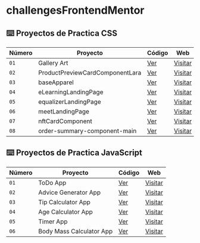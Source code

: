 # challengesFrontendMentor

## ⌨️ Proyectos de Practica CSS 

| Número | Proyecto | Código | Web |
| --- | --- | --- | --- |
| `01` | Gallery Art | [Ver](css/GalleryArt) | [Visitar]() |
| `02` | ProductPreviewCardComponentLara | [Ver](css/ProductPreviewCardComponentLara) | [Visitar]() |
| `03` | baseApparel | [Ver](css/baseApparel) | [Visitar]() |
| `04` | eLearningLandingPage | [Ver](css/eLearningLandingPage) | [Visitar]() |
| `05` | equalizerLandingPage | [Ver](css/equalizerLandingPage) | [Visitar]() |
| `06` | meetLandingPage | [Ver](css/meetLandingPage) | [Visitar]() |
| `07` | nftCardComponent | [Ver](css/nftCardComponent) | [Visitar]() |
| `08` | order-summary-component-main | [Ver](css/order-summary-component-main) | [Visitar]() |

## ⌨️ Proyectos de Practica JavaScript 

| Número | Proyecto | Código | Web |
| --- | --- | --- | --- |
| `01` | ToDo App | [Ver](javascript/01-todo-app-main) | [Visitar](https://todo-app-lara.netlify.app/) |
| `02` | Advice Generator App | [Ver](javascript/02-advice-generator-app) | [Visitar]([https://](https://advicesapp-lara.netlify.app/)) |
| `03` | Tip Calculator App | [Ver](javascript/03-tip-calculator-app) | [Visitar](https://tip-calculator-app-lara.netlify.app/) |
| `04` | Age Calculator App | [Ver](javascript/04-age-calculator-app) | [Visitar](https://agecalculatorapp-lara.netlify.app/) |
| `05` | Timer App | [Ver](javascript/05-timer-app) | [Visitar](https://timerapp-lara.netlify.app/) |
| `06` | Body Mass Calculator App | [Ver](javascript/06-bodyMassCalculator-app) | [Visitar](https://bodymasscalculator-app.netlify.app/) |
